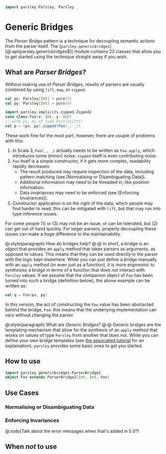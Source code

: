 ```scala mdoc:invisible
import parsley.Parsley, Parsley._
```

# Generic Bridges

The *Parser Bridge* pattern is a technique for decoupling semantic actions from the parser itself.
The [`parsley.genericbridges`][@:api(parsley.genericbridges$)] module contains 23 classes that allow
you to get started using the technique straight away if you wish.

## What are *Parser Bridges*?
Without making use of *Parser Bridges*, results of parsers are usually combined by using `lift`,
`map`, or `zipped`:

```scala mdoc:invisible
val px: Parsley[Int] = pure(5)
val py: Parsley[Int] = pure(6)
```

```scala mdoc
import parsley.implicits.zipped.Zipped2
case class Foo(x: Int, y: Int)
// with px, py of type Parsley[Int]
val p = (px, py).zipped(Foo(_, _))
```

These work fine for the most part, however, there are couple of problems with this:

1. In Scala 3, `Foo(_, _)` actually needs to be written as `Foo.apply`, which introduces some (minor) noise;
   `zipped` itself is even contributing noise.
1. `Foo` itself is a simple constructor, if it gets more complex, readability rapidly decreases:
    - The result produced may require inspection of the data, including pattern matching (see [Normalising or Disambiguating Data]).
    - Additional information may need to be threaded in, like position information.
    - Data invariances may need to be enforced (see [Enforcing Invariances]).
1. Constructor application is on the right of the data, which people may find harder to read;
   this can be mitigated with `lift`, but that may run into type inference issues.

For some people (1) or (3) may not be an issue, or can be tolerated, but (2) can get out of hand
quickly. For larger parsers, properly decoupling these issues can make a huge difference to the
maintainability.

@:style(paragraph) How do bridges help? @:@
In short, a bridge is an object that provides an `apply` method that takes parsers as arguments,
as opposed to values. This means that they can be used directly in the parser with the logic kept
elsewhere. While you can just define a bridge manually with an `apply` method (or even just as a
function), it is more ergonomic to *synthesise* a bridge in terms of a function that does not interact
with `Parsley` values. If we assume that the companion object of `Foo` has been turned into such a
bridge (definition below), the above example can be written as:

```scala mdoc
val q = Foo(px, py)
```

In this version, the act of constructing the `Foo` value has been abstracted behind the bridge, `Foo`:
this means that the underlying implementation can vary without changing the parser.

@:style(paragraph) What are *Generic Bridges*? @:@
Generic bridges are the templating mechanism that allow for the synthesis of an `apply` method that
works on values of type `Parsley` from another that does not. While you can define your own bridge
templates (see [the associated tutorial](../tutorial/parser-bridge-pattern.md) for an explaination),
`parsley` provides some basic ones to get you started.

## How to use

```scala mdoc
import parsley.genericbridges.ParserBridge2
object Foo extends ParserBridge2[Int, Int, Foo]
```

## Use Cases

### Normalising or Disambiguating Data

### Enforcing Invariances

@:todo(Talk about the error messages when that's added in 5.0?)

## When *not* to use
